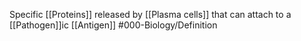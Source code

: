 Specific [[Proteins]] released by [[Plasma cells]] that can attach to a [[Pathogen]]ic [[Antigen]]
#000-Biology/Definition 